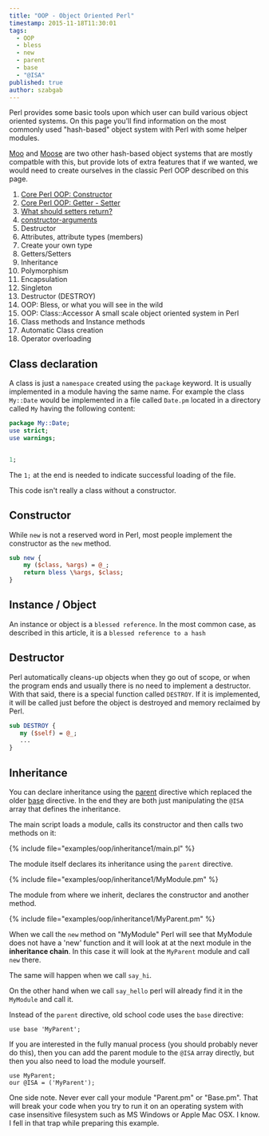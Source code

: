 ```yaml
---
title: "OOP - Object Oriented Perl"
timestamp: 2015-11-18T11:30:01
tags:
  - OOP
  - bless
  - new
  - parent
  - base
  - "@ISA"
published: true
author: szabgab
---
```



Perl provides some basic tools upon which user can build various object oriented systems.
On this page you'll find information on the most commonly used "hash-based" object system
with Perl with some helper modules.

[Moo](/moo) and [Moose](/moose) are two other hash-based object systems that are mostly compatble
with this, but provide lots of extra features that if we wanted, we would need to create ourselves in
the classic Perl OOP described on this page.


1. [Core Perl OOP: Constructor](/core-perl-oop-constructor)
1. [Core Perl OOP: Getter - Setter](/core-perl-oop-getter-setter)
1. [What should setters return?](/what-should-setters-return)
1. [constructor-arguments](/core-perl-oop-constructor-arguments)
1. Destructor
1. Attributes, attribute types (members)
1. Create your own type
1. Getters/Setters
1. Inheritance
1. Polymorphism
1. Encapsulation
1. Singleton
1. Destructor (DESTROY)
1. OOP: Bless, or what you will see in the wild
1. OOP: Class::Accessor A small scale object oriented system in Perl
1. Class methods and Instance methods
1. Automatic Class creation
1. Operator overloading

## Class declaration

A class is just a `namespace` created using the `package` keyword.
It is usually implemented in a module having the same name. For example the class
`My::Date` would be implemented in a file called `Date.pm` located in a directory called
`My` having the following content:

```perl
package My::Date;
use strict;
use warnings;


1;
```

The `1;` at the end is needed to indicate successful loading of the file.

This code isn't really a class without a constructor.

## Constructor

While `new` is not a reserved word in Perl, most people implement the constructor as the
`new` method.

```perl
sub new {
    my ($class, %args) = @_;
    return bless \%args, $class;
}
```


## Instance / Object

An instance or object is a `blessed reference`. In the most common case, as described in this article,
it is a `blessed reference to a hash`


## Destructor

Perl automatically cleans-up objects when they go out of scope, or when the program ends and usually there is no
need to implement a destructor. With that said, there is a special function called `DESTROY`.
If it is implemented, it will be called just before the object is destroyed and memory reclaimed by Perl.

```perl
sub DESTROY {
   my ($self) = @_;
   ...
}
```

## Inheritance

You can declare inheritance using the [parent](https://metacpan.org/pod/parent) directive
which replaced the older [base](https://metacpan.org/pod/base) directive. In the end they
are both just manipulating the `@ISA` array that defines the inheritance.

The main script loads a module, calls its constructor and then calls two methods on it:

{% include file="examples/oop/inheritance1/main.pl" %}

The module itself declares its inheritance using the `parent` directive.

{% include file="examples/oop/inheritance1/MyModule.pm" %}

The module from where we inherit, declares the constructor and another method.

{% include file="examples/oop/inheritance1/MyParent.pm" %}

When we call the `new` method on "MyModule" Perl will see that MyModule does not
have a 'new' function and it will look at at the next module in the **inheritance chain**.
In this case it will look at the `MyParent` module and call `new` there.

The same will happen when we call `say_hi`.

On the other hand when we call `say_hello` perl will already find it in the
`MyModule` and call it.

Instead of the `parent` directive, old school code uses the `base` directive:

```
use base 'MyParent';
```

If you are interested in the fully manual process (you should probably never do this),
then you can add the parent module to the `@ISA` array directly, but then you also
need to load the module yourself.

```
use MyParent;
our @ISA = ('MyParent');
```


One side note. Never ever call your module "Parent.pm" or "Base.pm". That will break your code
when you try to run it on an operating system with case insensitive filesystem such as MS Windows
or Apple Mac OSX. I know. I fell in that trap while preparing this example.




